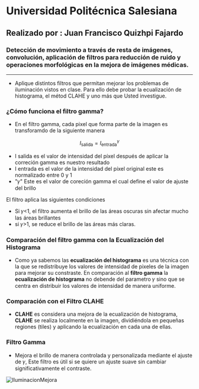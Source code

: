 # Universidad Politécnica Salesiana
## Realizado por : Juan Francisco Quizhpi Fajardo
### Detección de movimiento a través de resta de imágenes, convolución, aplicación de filtros para reducción de ruido y operaciones morfológicas en la mejora de imágenes médicas.
---
+ Aplique distintos filtros que permitan mejorar los problemas de iluminación vistos en clase. Para ello debe
probar la ecualización de histograma, el métod CLAHE y uno más que Usted investigue.

### ¿Cómo funciona el filtro gamma?
+  En el filtro gamma, cada pixel que forma parte de la imagen es transforamdo de la siguiente manera

$$
I_{\text{salida}} = I_{\text{entrada}}^{\gamma}
$$


+ I salida es el valor de intensidad del píxel después de aplicar la correción gamma es nuestro resultado
+ I entrada es el valor de la intensidad del píxel original este es normalizado entre 0 y 1
+ "𝛾" Este es el valor de coreción gamma el cual define el valor de ajuste del brillo 

El filtro aplica las siguientes condiciones
+ Si 𝛾<1, el filtro aumenta el brillo de las áreas oscuras sin afectar mucho las áreas brillantes
+ si 𝛾>1, se reduce el brillo de las áreas más claras.

### Comparación del filtro gamma con la Ecualización del Histograma
+ Como ya sabemos las **ecualización del histograma** es una técnica con la que se redistribuye los valores de intensidad de pixeles de la imagen para mejorar su constraste. En comparación al **filtro gamma** la **ecualización de histograma** no debende del parametro 𝛾 sino que se centra en distribuir los valores de intensidad de manera uniforme.

### Comparación con el Filtro CLAHE
+ **CLAHE** es considera una mejora de la ecualización de histograma, **CLAHE** se realiza localmente en la imagen, dividiéndola en pequeñas regiones (tiles) y aplicando la ecualización en cada una de ellas.

### Filtro Gamma
+ Mejora el brillo de manera controlada y personalizada mediante el ajuste de 𝛾, Este filtro es útil si se quiere un ajuste suave sin cambiar significativamente el contraste.

![IluminacionMejora](https://imgur.com/ol17x5p.png)

